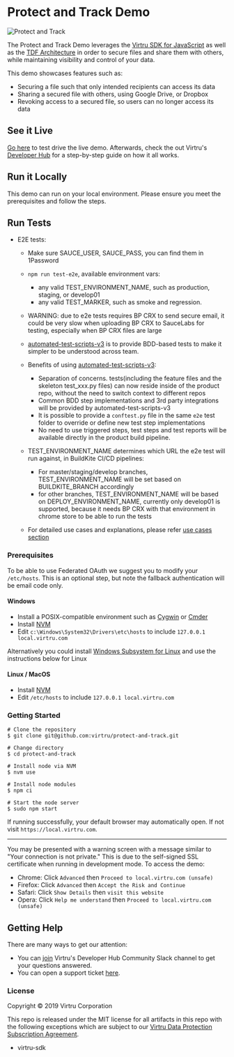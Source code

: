 # Protect and Track Demo

![Protect and Track](https://files.readme.io/b99c6e4-protect-share-5.png)

The Protect and Track Demo leverages the [Virtru SDK for JavaScript](https://docs.developer.virtru.com/js/latest/index.html) as well as the [TDF Architecture](https://developer.virtru.com/docs/tdf-overview) in order to secure files and share them with others, while maintaining visibility and control of your data.

This demo showcases features such as:

- Securing a file such that only intended recipients can access its data
- Sharing a secured file with others, using Google Drive, or Dropbox
- Revoking access to a secured file, so users can no longer access its data

## See it Live

[Go here](https://demos.developer.virtru.com/protect/) to test drive the live demo. Afterwards, check the out Virtru's [Developer Hub](https://developer.virtru.com/docs/protect) for a step-by-step guide on how it all works.

## Run it Locally

This demo can run on your local environment. Please ensure you meet the prerequisites and follow the steps.

## Run Tests

* E2E tests: 
    * Make sure SAUCE_USER, SAUCE_PASS, you can find them in 1Password
    * `npm run test-e2e`, available environment vars: 
        * any valid TEST_ENVIRONMENT_NAME, such as production, staging, or develop01 
        * any valid TEST_MARKER, such as smoke and regression.
    * WARNING: due to e2e tests requires BP CRX to send secure email, it could be very slow when uploading BP CRX to SauceLabs for testing, especially when BP CRX files are large

    * [automated-test-scripts-v3](https://github.com/virtru/automated-test-scripts-v3) is to provide BDD-based tests to make it simpler to be understood across team.
    * Benefits of using [automated-test-scripts-v3](https://github.com/virtru/automated-test-scripts-v3):
        * Separation of concerns. tests(including the feature files and the skeleton test_xxx.py files) can now reside inside of the product repo, without the need to switch context to different repos
        * Common BDD step implementations and 3rd party integrations will be provided by automated-test-scripts-v3
        * It is possible to provide a `conftest.py` file in the same `e2e` test folder to override or define new test step implementations
        * No need to use triggered steps, test steps and test reports will be available directly in the product build pipeline.
    * TEST_ENVIRONMENT_NAME determines which URL the e2e test will run against, in BuildKite CI/CD pipelines:
        * For master/staging/develop branches, TEST_ENVIRONMENT_NAME will be set based on BUILDKITE_BRANCH accordingly
        * for other branches, TEST_ENVIRONMENT_NAME will be based on DEPLOY_ENVIRONMENT_NAME, currently only develop01 is supported, because it needs BP CRX with that environment in chrome store to be able to run the tests
    * For detailed use cases and explanations, please refer [use cases section](https://github.com/virtru/automated-test-scripts-v3#use-cases) 

### Prerequisites

To be able to use Federated OAuth we suggest you to modify your `/etc/hosts`. This is an optional step, but note the fallback authentication will be email code only.

#### Windows

- Install a POSIX-compatible environment such as [Cygwin](https://www.cygwin.com/) or [Cmder](https://cmder.net/)
- Install [NVM](https://github.com/coreybutler/nvm-windows#node-version-manager-nvm-for-windows)
- Edit `c:\Windows\System32\Drivers\etc\hosts` to include `127.0.0.1 local.virtru.com`

Alternatively you could install [Windows Subsystem for Linux](https://docs.microsoft.com/en-us/windows/wsl/install-win10) and use the instructions below for Linux

#### Linux / MacOS

- Install [NVM](https://github.com/nvm-sh/nvm#installation-and-update)
- Edit `/etc/hosts` to include `127.0.0.1 local.virtru.com`

### Getting Started

```console
# Clone the repository
$ git clone git@github.com:virtru/protect-and-track.git

# Change directory
$ cd protect-and-track

# Install node via NVM
$ nvm use

# Install node modules
$ npm ci

# Start the node server
$ sudo npm start
```

If running successfully, your default browser may automatically open. If not visit `https://local.virtru.com`.

---

You may be presented with a warning screen with a message similar to "Your connection is not private." This is due to the self-signed SSL certificate when running in development mode. To access the demo:

- Chrome: Click `Advanced` then `Proceed to local.virtru.com (unsafe)`
- Firefox: Click `Advanced` then `Accept the Risk and Continue`
- Safari: Click `Show Details` then `visit this website`
- Opera: Click `Help me understand` then `Proceed to local.virtru.com (unsafe)`

## Getting Help

There are many ways to get our attention:

- You can [join](https://docs.google.com/forms/d/e/1FAIpQLSfCx5tSl9hGQSZ-H-ZIzNw6uWIPN3_HSpMtYssKQ9jytj9yQQ/viewform) Virtru's Developer Hub Community Slack channel to get your questions answered.
- You can open a support ticket [here](https://support.virtru.com/hc/en-us/requests/new?ticket_form_id=360001419954).

### License

Copyright © 2019 Virtru Corporation

This repo is released under the MIT license for all artifacts in this repo with the following exceptions which are subject to our [Virtru Data Protection Subscription Agreement](https://www.virtru.com/terms-of-service/).

* virtru-sdk
